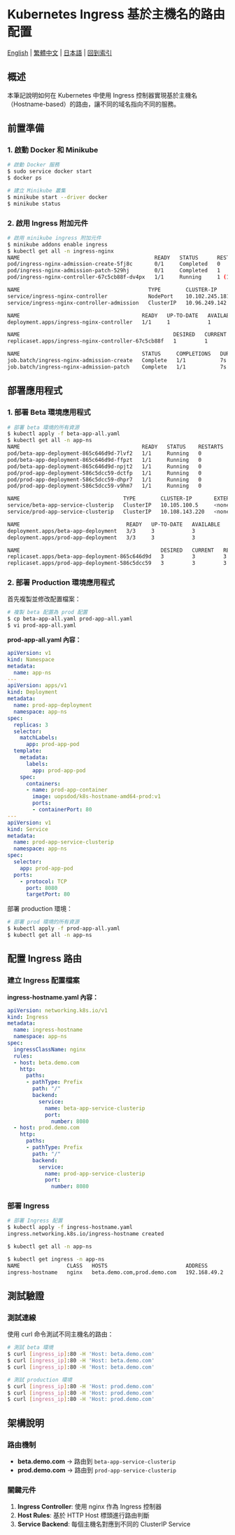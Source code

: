 # Kubernetes Ingress 基於主機名的路由配置

[English](../en/29_k8s_ingress_hostname_based.md) | [繁體中文](../zh-tw/29_k8s_ingress_hostname_based.md) | [日本語](../ja/29_k8s_ingress_hostname_based.md) | [回到索引](../README.md)

## 概述

本筆記說明如何在 Kubernetes 中使用 Ingress 控制器實現基於主機名（Hostname-based）的路由，讓不同的域名指向不同的服務。

## 前置準備

### 1. 啟動 Docker 和 Minikube

```bash
# 啟動 Docker 服務
$ sudo service docker start
$ docker ps

# 建立 Minikube 叢集
$ minikube start --driver docker
$ minikube status
```

### 2. 啟用 Ingress 附加元件

```bash
# 啟用 minikube ingress 附加元件
$ minikube addons enable ingress
$ kubectl get all -n ingress-nginx
NAME                                           READY   STATUS      RESTARTS      AGE
pod/ingress-nginx-admission-create-5fj8c       0/1     Completed   0             22h
pod/ingress-nginx-admission-patch-529hj        0/1     Completed   1             22h
pod/ingress-nginx-controller-67c5cb88f-dv4px   1/1     Running     1 (14m ago)   22h

NAME                                         TYPE        CLUSTER-IP       EXTERNAL-IP   PORT(S)                      AGE
service/ingress-nginx-controller             NodePort    10.102.245.181   <none>        80:30447/TCP,443:31545/TCP   22h
service/ingress-nginx-controller-admission   ClusterIP   10.96.249.142    <none>        443/TCP                      22h

NAME                                       READY   UP-TO-DATE   AVAILABLE   AGE
deployment.apps/ingress-nginx-controller   1/1     1            1           22h

NAME                                                 DESIRED   CURRENT   READY   AGE
replicaset.apps/ingress-nginx-controller-67c5cb88f   1         1         1       22h

NAME                                       STATUS     COMPLETIONS   DURATION   AGE
job.batch/ingress-nginx-admission-create   Complete   1/1           7s         22h
job.batch/ingress-nginx-admission-patch    Complete   1/1           7s         22h
```

## 部署應用程式

### 1. 部署 Beta 環境應用程式

```bash
# 部署 beta 環境的所有資源
$ kubectl apply -f beta-app-all.yaml
$ kubectl get all -n app-ns
NAME                                       READY   STATUS    RESTARTS   AGE
pod/beta-app-deployment-865c646d9d-7lvf2   1/1     Running   0          2m35s
pod/beta-app-deployment-865c646d9d-ffpzt   1/1     Running   0          2m35s
pod/beta-app-deployment-865c646d9d-npjt2   1/1     Running   0          2m35s
pod/prod-app-deployment-586c5dcc59-dctfp   1/1     Running   0          37s
pod/prod-app-deployment-586c5dcc59-dhpr7   1/1     Running   0          37s
pod/prod-app-deployment-586c5dcc59-v9hm7   1/1     Running   0          37s

NAME                                 TYPE        CLUSTER-IP       EXTERNAL-IP   PORT(S)    AGE
service/beta-app-service-clusterip   ClusterIP   10.105.100.5     <none>        8080/TCP   2m35s
service/prod-app-service-clusterip   ClusterIP   10.108.143.220   <none>        8080/TCP   37s

NAME                                  READY   UP-TO-DATE   AVAILABLE   AGE
deployment.apps/beta-app-deployment   3/3     3            3           2m35s
deployment.apps/prod-app-deployment   3/3     3            3           37s

NAME                                             DESIRED   CURRENT   READY   AGE
replicaset.apps/beta-app-deployment-865c646d9d   3         3         3       2m35s
replicaset.apps/prod-app-deployment-586c5dcc59   3         3         3       37s
```

### 2. 部署 Production 環境應用程式

首先複製並修改配置檔案：

```bash
# 複製 beta 配置為 prod 配置
$ cp beta-app-all.yaml prod-app-all.yaml
$ vi prod-app-all.yaml
```

**prod-app-all.yaml 內容：**

```yaml
apiVersion: v1
kind: Namespace
metadata:
  name: app-ns
---
apiVersion: apps/v1
kind: Deployment
metadata:
  name: prod-app-deployment
  namespace: app-ns
spec:
  replicas: 3
  selector:
    matchLabels:
      app: prod-app-pod
  template:
    metadata:
      labels:
        app: prod-app-pod
    spec:
      containers:
      - name: prod-app-container
        image: uopsdod/k8s-hostname-amd64-prod:v1
        ports: 
        - containerPort: 80
---
apiVersion: v1
kind: Service
metadata:
  name: prod-app-service-clusterip
  namespace: app-ns
spec:
  selector:
    app: prod-app-pod
  ports:
    - protocol: TCP
      port: 8080
      targetPort: 80
```

部署 production 環境：

```bash
# 部署 prod 環境的所有資源
$ kubectl apply -f prod-app-all.yaml
$ kubectl get all -n app-ns
```

## 配置 Ingress 路由

### 建立 Ingress 配置檔案

**ingress-hostname.yaml 內容：**

```yaml
apiVersion: networking.k8s.io/v1
kind: Ingress
metadata:
  name: ingress-hostname
  namespace: app-ns
spec:
  ingressClassName: nginx
  rules:
  - host: beta.demo.com
    http:
      paths:
      - pathType: Prefix
        path: "/"
        backend:
          service:
            name: beta-app-service-clusterip
            port:
              number: 8080
  - host: prod.demo.com
    http:
      paths:
      - pathType: Prefix
        path: "/"
        backend:
          service:
            name: prod-app-service-clusterip
            port:
              number: 8080
```

### 部署 Ingress

```bash
# 部署 Ingress 配置
$ kubectl apply -f ingress-hostname.yaml
ingress.networking.k8s.io/ingress-hostname created

$ kubectl get all -n app-ns

$ kubectl get ingress -n app-ns
NAME               CLASS   HOSTS                         ADDRESS        PORTS   AGE
ingress-hostname   nginx   beta.demo.com,prod.demo.com   192.168.49.2   80      93s
```

## 測試驗證

### 測試連線

使用 curl 命令測試不同主機名的路由：

```bash
# 測試 beta 環境
$ curl [ingress_ip]:80 -H 'Host: beta.demo.com'
$ curl [ingress_ip]:80 -H 'Host: beta.demo.com'
$ curl [ingress_ip]:80 -H 'Host: beta.demo.com'

# 測試 production 環境
$ curl [ingress_ip]:80 -H 'Host: prod.demo.com'
$ curl [ingress_ip]:80 -H 'Host: prod.demo.com'
$ curl [ingress_ip]:80 -H 'Host: prod.demo.com'
```

## 架構說明

### 路由機制

- **beta.demo.com** → 路由到 `beta-app-service-clusterip`
- **prod.demo.com** → 路由到 `prod-app-service-clusterip`

### 關鍵元件

1. **Ingress Controller**: 使用 nginx 作為 Ingress 控制器
2. **Host Rules**: 基於 HTTP Host 標頭進行路由判斷
3. **Service Backend**: 每個主機名對應到不同的 ClusterIP Service
